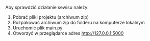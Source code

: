 Aby sprawdzić działanie sewisu należy:
1. Pobrać pliki projektu (archiwum zip)
2. Rozpakować archiwum zip do folderu na komputerze lokalnym
3. Uruchomić plik main.py
4. Otworzyć w przeglądarce adres http://127.0.0.1:5000
